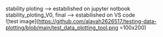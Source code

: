 stability ploting --> estabilished on jupyter notbook  
stability_ploting_V0, final --> estabilished on VS code  
![test image](https://github.com/alayah2626517/testing-data-plotting/blob/main/test_data_plotting_tool.png  =100x200)
